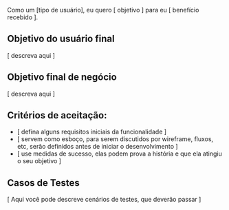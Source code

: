 Como um [tipo de usuário], eu quero [ objetivo ] para eu [ benefício recebido ].

## Objetivo do usuário final

[ descreva aqui ]

## Objetivo final de negócio

[ descreva aqui ]


## Critérios de aceitação:

* [ defina alguns requisitos iniciais da funcionalidade  ]
* [ servem como esboço, para serem discutidos por wireframe, fluxos, etc, serão definidos antes de iniciar o desenvolvimento ]
* [ use medidas de sucesso, elas podem prova a história e que ela atingiu o seu objetivo ]


## Casos de Testes

[ Aqui você pode descreve cenários de testes, que deverão passar ]
